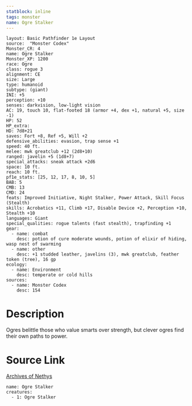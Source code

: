 ```yaml
---
statblock: inline
tags: monster
name: Ogre Stalker
---
```

```statblock
layout: Basic Pathfinder 1e Layout
source:  "Monster Codex"
Monster_CR: 4
name: Ogre Stalker
Monster_XP: 1200
race: Ogre
class: rogue 3
alignment: CE
size: Large
type: humanoid
subtype: (giant)
INI: +5
perception: +10
senses: darkvision, low-light vision
AC: 19, touch 10, flat-footed 18 (armor +4, dex +1, natural +5, size -1)
HP: 52
HP_extra: 
HD: 7d8+21
saves: Fort +8, Ref +5, Will +2
defensive_abilities: evasion, trap sense +1
speed: 40 ft.
melee: mwk greatclub +12 (2d8+10)
ranged: javelin +5 (1d8+7)
special_attacks: sneak attack +2d6
space: 10 ft.
reach: 10 ft.
pf1e_stats: [25, 12, 17, 8, 10, 5]
BAB: 5
CMB: 13
CMD: 24
feats: Improved Initiative, Night Stalker, Power Attack, Skill Focus (Stealth)
skills: Acrobatics +11, Climb +17, Disable Device +2, Perception +10, Stealth +10
languages: Giant
special_qualities: rogue talents (fast stealth), trapfinding +1
gear:
  - name: combat
    desc: potion of cure moderate wounds, potion of elixir of hiding, wasp nest of swarming
  - name: other
    desc: +1 studded leather, javelins (3), mwk greatclub, feather token (tree), 16 gp
ecology:
  - name: Environment
    desc: temperate or cold hills
sources:
  - name: Monster Codex
    desc: 154
```
# Description
Ogres belittle those who value smarts over strength, but clever ogres find their own paths to power.
# Source Link
[Archives of Nethys](https://aonprd.com/MonsterDisplay.aspx?ItemName=Ogre%20Stalker)
```encounter-table
name: Ogre Stalker
creatures:
  - 1: Ogre Stalker
```
